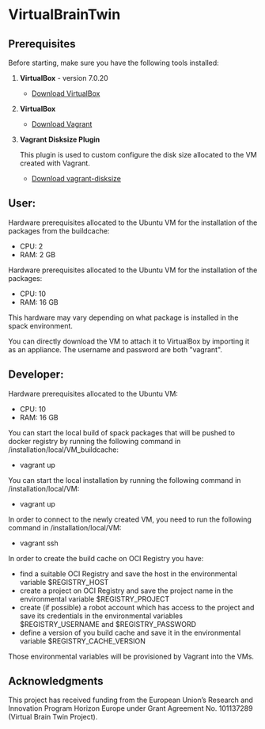 # VirtualBrainTwin

## Prerequisites

Before starting, make sure you have the following tools installed:

1. **VirtualBox** - version 7.0.20
   - [Download VirtualBox](https://www.virtualbox.org/wiki/Downloads)

2. **VirtualBox**
   - [Download Vagrant](https://developer.hashicorp.com/vagrant/install?product_intent=vagrant)

3. **Vagrant Disksize Plugin**
    
    This plugin is used to custom configure the disk size allocated to the VM created with Vagrant.
   - [Download vagrant-disksize](https://github.com/sprotheroe/vagrant-disksize)

## User:

Hardware prerequisites allocated to the Ubuntu VM for the installation of the packages from the buildcache:

- CPU: 2
- RAM: 2 GB

Hardware prerequisites allocated to the Ubuntu VM for the installation of the packages:

- CPU: 10
- RAM: 16 GB

This hardware may vary depending on what package is installed in the spack environment.

You can directly download the VM to attach it to VirtualBox by importing it as an appliance. The username and password are both "vagrant".

## Developer:

Hardware prerequisites allocated to the Ubuntu VM:

- CPU: 10
- RAM: 16 GB

You can start the local build of spack packages that will be pushed to docker registry by running the following command in /installation/local/VM_buildcache:
- vagrant up

You can start the local installation by running the following command in /installation/local/VM:
- vagrant up

In order to connect to the newly created VM, you need to run the following command in /installation/local/VM:
- vagrant ssh

In order to create the build cache on OCI Registry you have:
- find a suitable OCI Registry and save the host in the environmental variable $REGISTRY_HOST
- create a project on OCI Registry and save the project name in the environmental variable $REGISTRY_PROJECT
- create (if possible) a robot account which has access to the project and save its credentials in the environmental variables $REGISTRY_USERNAME and $REGISTRY_PASSWORD
- define a version of you build cache and save it in the environmental variable $REGISTRY_CACHE_VERSION

Those environmental variables will be provisioned by Vagrant into the VMs.

## Acknowledgments

This project has received funding from the European Union’s Research and Innovation Program Horizon Europe under Grant Agreement No. 101137289 (Virtual Brain Twin Project).